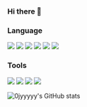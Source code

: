 ### Hi there 👋

### Language<br> 
<img src="https://img.shields.io/badge/Java-3178C6?style=flat&logo=Java&logoColor=black"/> <img src="https://img.shields.io/badge/JavaScript-F7DF1E?style=flat&logo=JavaScript&logoColor=black"/>
<img src="https://img.shields.io/badge/TypeScript-2E2EFE?style=flat&logo=TypeScript&logoColor=white"/>
<img src="https://img.shields.io/badge/Spring-6DB33F?style=flat&logo=Spring&logoColor=white"/>
<img src="https://img.shields.io/badge/HTML5-E34F26?style=flat&logo=HTML5&logoColor=black"/>
<img src="https://img.shields.io/badge/CSS3-1572B6?style=flat&logo=CSS3&logoColor=black"/>



### Tools<br>
<img src="https://img.shields.io/badge/GitHub-181717?style=flat&logo=Github&logoColor=white"/> <img src="https://img.shields.io/badge/VisualStudioCode-007ACC?style=flat&logo=VisualStudioCode&logoColor=white"/>
<img src="https://img.shields.io/badge/Eclipse-2C2255?style=flat&logo=Eclipse&logoColor=white"/>
<img src="https://img.shields.io/badge/Intellij IDEA-7D00FF?style=flat&logo=Intellij IDEA&logoColor=white"/>

![0jyyyyy's GitHub stats](https://github-readme-stats-sigma-five.vercel.app/api?username=0jyyyyy&show_icons=true&theme=radical) 
